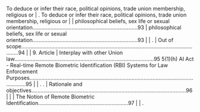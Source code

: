 To deduce or infer their race, political opinions, trade union membership, religious or                                                                                                                                                                                                                                                                                                                                      | . To deduce or infer their race, political opinions, trade union membership, religious or                                                                                                                                                                                                                                                                                                                                      |
| philosophical beliefs, sex life or sexual orientation......................................................................93                                                                                                                                                                                                                                                                                                       | philosophical beliefs, sex life or sexual orientation......................................................................93                                                                                                                                                                                                                                                                                                       |
| .                                                                                                                                                                                                                                                                                                                                                                                                                                | Out of scope..........................................................................................................................94                                                                                                                                                                                                                                                                                            |
| 9. Article                                                                                                                                                                                                                                                                                                                                                                                                                          | Interplay with other Union law.............................................................................................95 5(1)(h) AI Act - Real-time Remote Biometric Identification (RBI) Systems for Law Enforcement Purposes..........................................................................................................................95                                                                     |
| . .                                                                                                                                                                                                                                                                                                                                                                                                                           | Rationale and objectives.......................................................................................................96                                                                                                                                                                                                                                                                                                   |
|                                                                                                                                                                                                                                                                                                                                                                                                                                     | The Notion of Remote Biometric Identification............................................................97                                                                                                                                                                                                                                                                                                                         |
| .                                                                                                                                                                                                                                                                                                                                                                                                                              